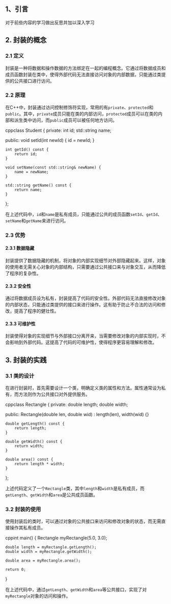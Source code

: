## 1、引言

对于前些内容的学习做出反思并加以深入学习

## 2. 封装的概念

### 2.1 定义

封装是一种将数据和操作数据的方法绑定在一起的编程概念。它通过将数据成员和成员函数封装在类中，使得外部代码无法直接访问对象的内部数据，只能通过类提供的公共接口进行访问。

### 2.2 原理

在C++中，封装通过访问控制修饰符实现，常用的有`private`、`protected`和`public`。其中，`private`成员只能在类的内部访问，`protected`成员可以在类的内部和派生类中访问，而`public`成员可以被任何地方访问。


cppclass Student {
private:
    int id;
    std::string name;

public:
    void setId(int newId) {
        id = newId;
    }

    int getId() const {
        return id;
    }

    void setName(const std::string& newName) {
        name = newName;
    }

    std::string getName() const {
        return name;
    }
};


在上述代码中，`id`和`name`是私有成员，只能通过公共的成员函数`setId`、`getId`、`setName`和`getName`来进行访问。

### 2.3 优势

#### 2.3.1 数据隐藏

封装提供了数据隐藏的机制，将对象的内部实现细节对外部隐藏起来。这样，对象的使用者无需关心对象的内部结构，只需要通过公共接口来与对象交互，从而降低了程序的复杂性。

#### 2.3.2 安全性

通过将数据成员设为私有，封装提高了代码的安全性。外部代码无法直接修改对象的内部状态，只能通过类提供的接口来进行操作。这有助于防止不合法的访问和修改，提高了程序的健壮性。

#### 2.3.3 可维护性

封装使得对象的实现细节与外部接口分离开来，当需要修改对象的内部实现时，不会影响到外部代码。这提高了代码的可维护性，使得程序更容易理解和修改。

## 3. 封装的实践

### 3.1 类的设计

在进行封装时，首先需要设计一个类，明确定义类的属性和方法。属性通常设为私有，而方法则作为公共接口对外提供服务。


cppclass Rectangle {
private:
    double length;
    double width;

public:
    Rectangle(double len, double wid) : length(len), width(wid) {}

    double getLength() const {
        return length;
    }

    double getWidth() const {
        return width;
    }

    double area() const {
        return length * width;
    }
};


上述代码定义了一个`Rectangle`类，其中`length`和`width`是私有成员，而`getLength`、`getWidth`和`area`是公共成员函数。

### 3.2 封装的使用

使用封装后的类时，可以通过对象的公共接口来访问和修改对象的状态，而无需直接操作其私有成员。


cppint main() {
    Rectangle myRectangle(5.0, 3.0);

    double length = myRectangle.getLength();
    double width = myRectangle.getWidth();

    double area = myRectangle.area();

    return 0;
}


在上述代码中，通过`getLength`、`getWidth`和`area`等公共接口，实现了对`myRectangle`对象的访问和操作。
